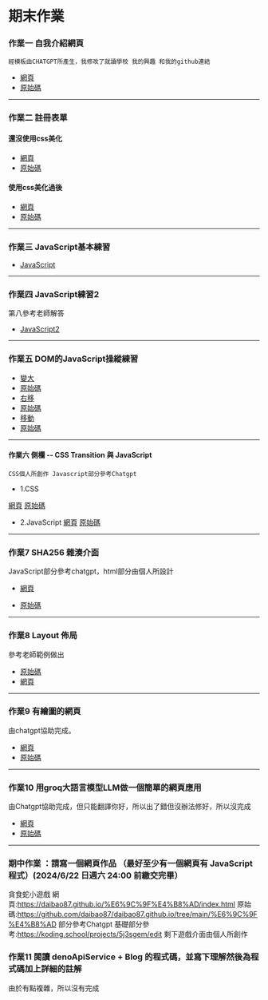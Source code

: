 # 期末作業
### 作業一 自我介紹網頁
    經模板由CHATGPT所產生，我修改了就讀學校 我的興趣 和我的github連結
   * [網頁](https://daibao87.github.io/%E8%87%AA%E6%88%91%E4%BB%8B%E7%B4%B9%E7%B6%B2%E9%A0%81.html)
   * [原始碼](https://github.com/daibao87/daibao87.github.io/blob/main/%E8%87%AA%E6%88%91%E4%BB%8B%E7%B4%B9%E7%B6%B2%E9%A0%81.html)
---
### 作業二 註冊表單
    
#### 還沒使用css美化
  * [網頁](https://daibao87.github.io/%E8%A8%BB%E5%86%8A%E8%A1%A8%E5%96%AE.html)
  * [原始碼](https://github.com/daibao87/daibao87.github.io/blob/5e41150d6ab9ad1c3782dbad748fbd02f28a08c0/%E8%A8%BB%E5%86%8A%E8%A1%A8%E5%96%AE.html)
#### 使用css美化過後
  * [網頁](https://daibao87.github.io/%E8%A8%BB%E5%86%8A%E8%A1%A8%E5%96%AEcss.html)
  * [原始碼](https://github.com/daibao87/daibao87.github.io/blob/5e41150d6ab9ad1c3782dbad748fbd02f28a08c0/%E8%A8%BB%E5%86%8A%E8%A1%A8%E5%96%AEcss.html)
---
### 作業三 JavaScript基本練習
  * [JavaScript](https://github.com/daibao87/daibao87.github.io/tree/7e501dd2c784fd7f922c5d4c2d3851a6fe4e32e6/hw3)
---
### 作業四 JavaScript練習2
   第八參考老師解答
  * [JavaScript2](https://github.com/daibao87/daibao87.github.io/tree/main/hw4)
---
### 作業五 DOM的JavaScript操縱練習
    
  * [變大](https://daibao87.github.io/big.html)
  * [原始碼](https://github.com/daibao87/daibao87.github.io/blob/main/big.html)
  * [右移](https://daibao87.github.io/right.html)
  * [原始碼](https://github.com/daibao87/daibao87.github.io/blob/main/right.html)
  * [移動](https://daibao87.github.io/move.html)
  * [原始碼](https://github.com/daibao87/daibao87.github.io/blob/main/move.html)
---
#### 作業六 側欄 -- CSS Transition 與 JavaScript
    CSS個人所創作 Javascript部分參考Chatgpt
* 1.CSS 

[網頁](https://daibao87.github.io/hw6.1/index.html)
[原始碼](https://github.com/daibao87/daibao87.github.io/blob/main/hw6.1/index.html)

* 2.JavaScript
[網頁](https://daibao87.github.io/hw6.2/index.html)
[原始碼](https://github.com/daibao87/daibao87.github.io/tree/main/hw6.2)
---
### 作業7 SHA256 雜湊介面
JavaScript部分參考chatgpt，html部分由個人所設計
* [網頁](https://daibao87.github.io/hw7/index.html)

* [原始碼](https://github.com/daibao87/daibao87.github.io/tree/main/hw7)
---
### 作業8 Layout 佈局
參考老師範例做出
*  [原始碼](https://daibao87.github.io/hw8/layout.html)
*  [網頁](https://github.com/daibao87/daibao87.github.io/blob/main/hw8/layout.html)
---

### 作業9 有繪圖的網頁
由chatgpt協助完成。
* [網頁](https://daibao87.github.io/hw9/index.html)
* [原始碼](https://github.com/daibao87/daibao87.github.io/tree/main/hw9)

---
### 作業10 用groq大語言模型LLM做一個簡單的網頁應用
由Chatgpt協助完成，但只能翻譯你好，所以出了錯但沒辦法修好，所以沒完成
* [網頁](https://daibao87.github.io/hw10/index.html)
* [原始碼](https://github.com/daibao87/daibao87.github.io/tree/main/hw10)

---
### 期中作業 ：請寫一個網頁作品 （最好至少有一個網頁有 JavaScript 程式）(2024/6/22 日週六 24:00 前繳交完畢）
貪食蛇小遊戲
網頁:https://daibao87.github.io/%E6%9C%9F%E4%B8%AD/index.html
原始碼:https://github.com/daibao87/daibao87.github.io/tree/main/%E6%9C%9F%E4%B8%AD
部分參考Chatgpt 基礎部分參考:https://koding.school/projects/5j3sgem/edit
剩下遊戲介面由個人所創作
### 作業11 閱讀 denoApiService + Blog 的程式碼，並寫下理解然後為程式碼加上詳細的註解
由於有點複雜，所以沒有完成
